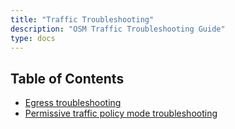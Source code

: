 ```yaml
---
title: "Traffic Troubleshooting"
description: "OSM Traffic Troubleshooting Guide"
type: docs
---
```


## Table of Contents
- [Egress troubleshooting](./egress.md)
- [Permissive traffic policy mode troubleshooting](./permissive_traffic_policy_mode.md)